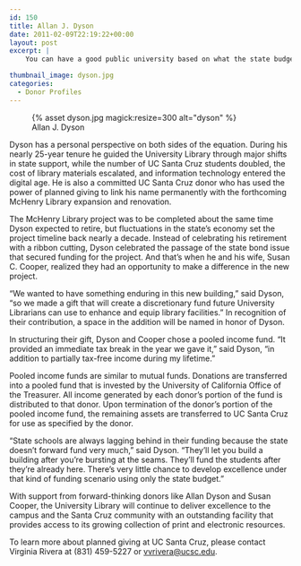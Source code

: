 ```yaml
---
id: 150
title: Allan J. Dyson
date: 2011-02-09T22:19:22+00:00
layout: post
excerpt: |
    You can have a good public university based on what the state budget is, but you can't have a great public university without having the active involvement of donors in all sorts of areas, donors small and large," said Allan J. Dyson, University Librarian Emeritus of UC Santa Cruz.

thumbnail_image: dyson.jpg
categories:
  - Donor Profiles
---
```

<figure class="inline-image right">
{% asset dyson.jpg magick:resize=300 alt="dyson" %}<figcaption>Allan J. Dyson</figcaption></figure>

Dyson has a personal perspective on both sides of the equation. During his nearly 25-year tenure he guided the University Library through major shifts in state support, while the number of UC Santa Cruz students doubled, the cost of library materials escalated, and information technology entered the digital age. He is also a committed UC Santa Cruz donor who has used the power of planned giving to link his name permanently with the forthcoming McHenry Library expansion and renovation.

The McHenry Library project was to be completed about the same time Dyson expected to retire, but fluctuations in the state&#8217;s economy set the project timeline back nearly a decade. Instead of celebrating his retirement with a ribbon cutting, Dyson celebrated the passage of the state bond issue that secured funding for the project. And that&#8217;s when he and his wife, Susan C. Cooper, realized they had an opportunity to make a difference in the new project.

&#8220;We wanted to have something enduring in this new building,&#8221; said Dyson, &#8220;so we made a gift that will create a discretionary fund future University Librarians can use to enhance and equip library facilities.&#8221; In recognition of their contribution, a space in the addition will be named in honor of Dyson.

In structuring their gift, Dyson and Cooper chose a pooled income fund. &#8220;It provided an immediate tax break in the year we gave it,&#8221; said Dyson, &#8220;in addition to partially tax-free income during my lifetime.&#8221;

Pooled income funds are similar to mutual funds. Donations are transferred into a pooled fund that is invested by the University of California Office of the Treasurer. All income generated by each donor&#8217;s portion of the fund is distributed to that donor. Upon termination of the donor&#8217;s portion of the pooled income fund, the remaining assets are transferred to UC Santa Cruz for use as specified by the donor.

&#8220;State schools are always lagging behind in their funding because the state doesn&#8217;t forward fund very much,&#8221; said Dyson. &#8220;They&#8217;ll let you build a building after you&#8217;re bursting at the seams. They&#8217;ll fund the students after they&#8217;re already here. There&#8217;s very little chance to develop excellence under that kind of funding scenario using only the state budget.&#8221;

With support from forward-thinking donors like Allan Dyson and Susan Cooper, the University Library will continue to deliver excellence to the campus and the Santa Cruz community with an outstanding facility that provides access to its growing collection of print and electronic resources.

To learn more about planned giving at UC Santa Cruz, please contact Virginia Rivera at (831) 459-5227 or <vvrivera@ucsc.edu>.
